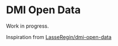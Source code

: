 # DMI Open Data

Work in progress.

Inspiration from [LasseRegin/dmi-open-data](https://github.com/LasseRegin/dmi-open-data)